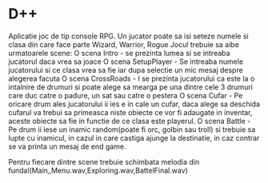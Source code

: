 # D++
Aplicatie joc de tip console RPG.
Un jucator poate sa isi seteze numele si clasa din care face parte
	Wizard, Warrior, Rogue
Jocul trebuie sa aibe urmatoarele scene:
O scena Intro - se prezinta lumea si se intreaba jucatorul daca vrea sa joace
O scena SetupPlayer - Se intreaba numele jucatorului si ce clasa vrea sa fie iar dupa selectie 
un mic mesaj despre alegerea facuta
O scena CrossRoads - I se prezinta jucatorului ca este la o intalnire de drumuri si poate alege
sa mearga pe una dintre cele 3 drumuri care duc catre o padure, un sat sau catre o pestera
O scena Cufar - Pe oricare drum ales jucatorului ii ies e in cale un cufar, daca alege sa deschida cufarul va trebui sa primeasca niste obiecte
ce vor fi adaugate in inventar, aceste obiecte sa fie in functie de ce clasa este playerul.
O scena Battle - Pe drum ii iese un inamic random(poate fi orc, golbin sau troll) si trebuie sa lupte cu inamicul,
in cazul in care castiga ajunge la destinatie, in caz contrar se va printa un mesaj de end game.

Pentru fiecare dintre scene trebuie schimbata melodia din fundal(Main_Menu.wav,Exploring.wav,BattelFinal.wav)
